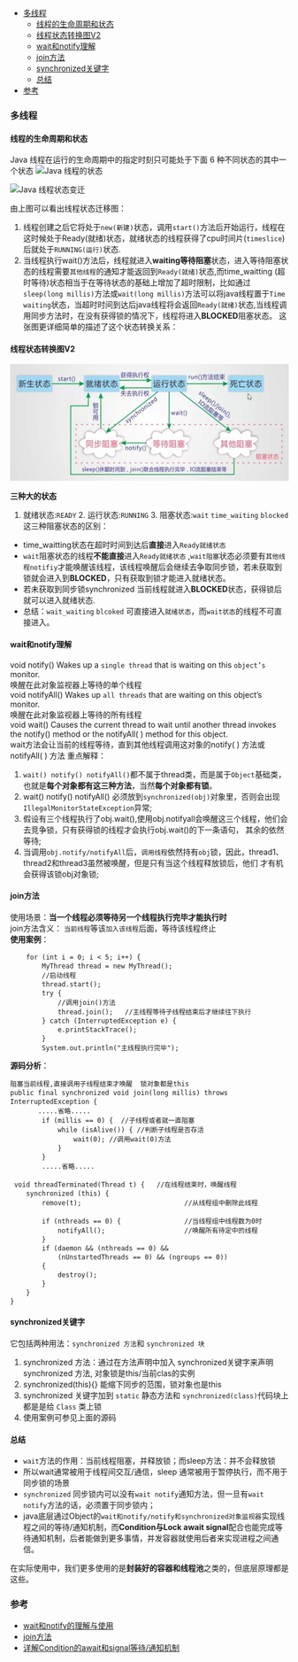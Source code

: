 - [多线程](#多线程)  
  - [线程的生命周期和状态](#线程的生命周期和状态)
  - [线程状态转换图V2](#线程状态转换图V2)
  - [wait和notify理解](#wait和notify理解)
  - [join方法](#join方法)
  - [synchronized关键字](#synchronized关键字)
  - [总结](#总结)
- [参考](#参考)
  

### 多线程
#### 线程的生命周期和状态

Java 线程在运行的生命周期中的指定时刻只可能处于下面 6 种不同状态的其中一个状态
![Java 线程的状态 ](https://my-blog-to-use.oss-cn-beijing.aliyuncs.com/19-1-29/Java%E7%BA%BF%E7%A8%8B%E7%9A%84%E7%8A%B6%E6%80%81.png)

![Java 线程状态变迁 ](https://my-blog-to-use.oss-cn-beijing.aliyuncs.com/19-1-29/Java+%E7%BA%BF%E7%A8%8B%E7%8A%B6%E6%80%81%E5%8F%98%E8%BF%81.png)  

由上图可以看出线程状态迁移图：
1. 线程创建之后它将处于`new(新建)`状态，调用`start()`方法后开始运行，线程在这时候处于Ready(就绪)状态，就绪状态的线程获得了cpu时间片(`timeslice`)后就处于`RUNNING(运行)`状态.      
2. 当线程执行wait()方法后，线程就进入**waiting等待阻塞**状态，进入等待阻塞状态的线程需要`其他线程`的通知才能返回到`Ready(就绪)`状态,而time_waitting
(超时等待)状态相当于在等待状态的基础上增加了超时限制，比如通过`sleep(long millis)`方法或`wait(long millis)`方法可以将java线程置于`Time waiting`状态，当超时时间到达后java线程将会返回`Ready(就绪)`状态,当线程调用同步方法时，在没有获得锁的情况下，线程将进入**BLOCKED**阻塞状态。 
这张图更详细简单的描述了这个状态转换关系：

#### 线程状态转换图V2
![Java 线程状态简要图 ](https://github.com/slientup/WorkGuide/blob/master/thread_status.png)

**三种大的状态**  
1. 就绪状态:`READY` 2. 运行状态:`RUNNING` 3. 阻塞状态:`wait` `time_waiting` `blocked`
这三种阻塞状态的区别： 
- time_waitting状态在超时时间到达后**直接**进入`Ready就绪状态`    
- `wait`阻塞状态的线程**不能直接**进入`Ready就绪状态` ,`wait阻塞`状态必须要有`其他线程notifiy`才能唤醒该线程，该线程唤醒后会继续去争取同步锁，若未获取到锁就会进入到**BLOCKED**，只有获取到锁才能进入就绪状态。  
- 若未获取到同步锁synchronized 当前线程就进入**BLOCKED**状态，获得锁后就可以进入就绪状态.  
- 总结：`wait_waiting` `blcoked` 可直接进入`就绪状态`，而`wait状态`的线程不可直接进入。

#### wait和notify理解  
void notify()  Wakes up a `single thread` that is waiting on this `object’s` monitor.   
唤醒在此对象监视器上等待的单个线程  
void notifyAll() Wakes up `all threads` that are waiting on this object’s monitor.  
唤醒在此对象监视器上等待的所有线程  
void wait() Causes the current thread to wait until another thread invokes the notify() method or the notifyAll( ) method for this object.  
wait方法会让当前的线程等待，直到其他线程调用这对象的notify( ) 方法或 notifyAll( ) 方法 
重点解释：
1. `wait() notify() notifyAll()`都不属于thread类，而是属于`Object`基础类，也就是**每个对象都有这三种方法**，当然**每个对象都有锁**。  
2. wait() notify() notifyAll() 必须放到`synchronized(obj)`对象里，否则会出现`IllegalMonitorStateException`异常;  
3. 假设有三个线程执行了obj.wait(),使用obj.notifyall会唤醒这三个线程，他们会去竞争锁，只有获得锁的线程才会执行obj.wait()的下一条语句，
其余的依然等待;  
4. 当调用`obj.notify/notifyAll`后，`调用线程`依然持有`obj`锁，因此，thread1、thread2和thread3虽然被唤醒，但是只有当这个线程释放锁后，他们
才有机会获得该锁obj对象锁;  

#### join方法  
使用场景：**当一个线程必须等待另一个线程执行完毕才能执行时**  
join方法含义： `当前线程`等该`加入该线程`后面，等待该线程终止  
**使用案例**：

        for (int i = 0; i < 5; i++) {
            MyThread thread = new MyThread();
            //启动线程
            thread.start();
            try {
                //调用join()方法
                thread.join();   //主线程等待子线程结束后才继续往下执行
            } catch (InterruptedException e) {
                e.printStackTrace();
            }
            System.out.println("主线程执行完毕");
**源码分析**：

    阻塞当前线程,直接调用子线程结束才唤醒  锁对象都是this
    public final synchronized void join(long millis) throws InterruptedException {
           .....省略.....
            if (millis == 0) {  //子线程或者就一直阻塞
                while (isAlive()) { //判断子线程是否存活
                    wait(0); //调用wait(0)方法
                }
            } 
            .....省略.....
            
     void threadTerminated(Thread t) {   //在线程结束时，唤醒线程
        synchronized (this) {
            remove(t);                          //从线程组中删除此线程

            if (nthreads == 0) {                //当线程组中线程数为0时
                notifyAll();                    //唤醒所有待定中的线程
            }
            if (daemon && (nthreads == 0) &&
                (nUnstartedThreads == 0) && (ngroups == 0))
            {
                destroy();
            }
        }
    }

#### synchronized关键字
它包括两种用法：`synchronized 方法`和 `synchronized 块`
1. synchronized 方法：通过在方法声明中加入 synchronized关键字来声明 synchronized 方法, 对象锁是this/当前clas的实例
2. synchronized(this){} 能缩下同步的范围，锁对象也是this
3. synchronized 关键字加到 `static` 静态方法和 `synchronized(class)`代码块上都是是给 `Class` 类上锁
4. 使用案例可参见上面的源码

#### 总结
- `wait`方法的作用：当前线程阻塞，并释放锁；而sleep方法：并不会释放锁       
- 所以wait通常被用于线程间交互/通信，sleep 通常被用于暂停执行，而不用于同步锁的场景    
- `synchronized` 同步锁内可以没有`wait notify`通知方法，但一旦有`wait notify`方法的话，必须置于同步锁内；  
- java底层通过Object的`wait和notify/notify和synchronized对象监视器`实现线程之间的等待/通知机制，而**Condition与Lock await signal**配合也能完成等待通知机制，后者能做到更多事情，并发容器就使用后者来实现进程之间通信。  

在实际使用中，我们更多使用的是**封装好的容器和线程池**之类的，但底层原理都是这些。
      
### 参考
- [wait和notify的理解与使用](https://blog.csdn.net/coding_1994/article/details/80634792)
- [join方法](https://juejin.im/post/5b3054c66fb9a00e4d53ef75)
- [详解Condition的await和signal等待/通知机制](https://www.jianshu.com/p/28387056eeb4)






